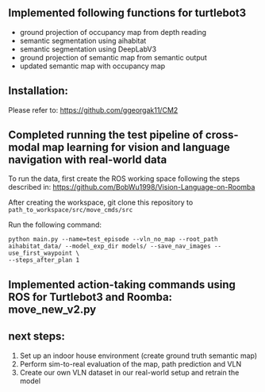 ## Implemented following functions for turtlebot3
* ground projection of occupancy map from depth reading
* semantic segmentation using aihabitat
* semantic segmentation using DeepLabV3
* ground projection of semantic map from semantic output
* updated semantic map with occupancy map

## Installation:
Please refer to: https://github.com/ggeorgak11/CM2

## Completed running the test pipeline of cross-modal map learning for vision and language navigation with real-world data
To run the data, first create the ROS working space following the steps described in:
https://github.com/BobWu1998/Vision-Language-on-Roomba

After creating the workspace, git clone this repository to
```path_to_workspace/src/move_cmds/src```

Run the following command:
```
python main.py --name=test_episode --vln_no_map --root_path aihabitat_data/ --model_exp_dir models/ --save_nav_images --use_first_waypoint \
--steps_after_plan 1
```
## Implemented action-taking commands using ROS for Turtlebot3 and Roomba: move_new_v2.py

## next steps:
1. Set up an indoor house environment (create ground truth semantic map)
2. Perform sim-to-real evaluation of the map, path prediction and VLN
3. Create our own VLN dataset in our real-world setup and retrain the model
